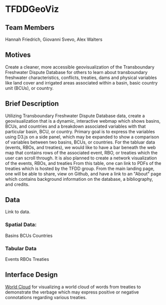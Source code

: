 # TFDDGeoViz

## Team Members
Hannah Friedrich, Giovanni Svevo, Alex Walters

## Motives
Create a cleaner, more accessible geovisualization of the Transboundary Freshwater Dispute Database for others to learn about transboundary freshwater characteristics, conflicts, treaties, dams and physical variables like land cover and irrigated areas associated within a basin, basic country unit (BCUs), or country. 


## Brief Description
Utilizing Transboundary Freshwater Dispute Database data, create a geovisualization that is a dynamic, interactive webmap which 
shows basins, BCUs, and countries and a breakdown associated variables with that particular basin, BCU, or country. Primary goal is to express the variables using D3.js on a side panel, which may be expanded to show a comparison of variables between two basins, BCUs, or countries. For the tabluar data (events, RBOs, and treaties), we would like to have a bar beneath the web map that contains rows of the associated event, RBO, or treaties which the user can scroll through. It is also planned to create a network visualization of the events, RBOs, and treaties From this table, one can link to PDFs of the treaties which is hosted by the TFDD group. From the main landing page, one will be able to share, view on Github, and have a link to an "About" page which contains background information on the database, a bibliography, and credits. 

## Data 
Link to data.
### Spatial Data: 
Basins
BCUs
Countries

### Tabular Data
Events
RBOs
Treaties

## Interface Design 

[World Cloud][] for visualizing a world cloud of words from treaties to demonstrate the verbage which may express positive or negative connotations regarding various treaties. 

[World Cloud]: https://www.jasondavies.com/wordcloud/
